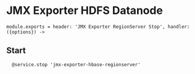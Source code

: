 
# JMX Exporter HDFS Datanode

    module.exports = header: 'JMX Exporter RegionServer Stop', handler: ({options}) ->

## Start

      @service.stop 'jmx-exporter-hbase-regionserver'
